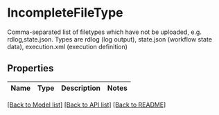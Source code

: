 # IncompleteFileType

Comma-separated list of filetypes which have not be uploaded, e.g. rdlog,state.json. Types are rdlog (log output), state.json (workflow state data), execution.xml (execution definition)
## Properties
Name | Type | Description | Notes
------------ | ------------- | ------------- | -------------

[[Back to Model list]](../README.md#documentation-for-models) [[Back to API list]](../README.md#documentation-for-api-endpoints) [[Back to README]](../README.md)


